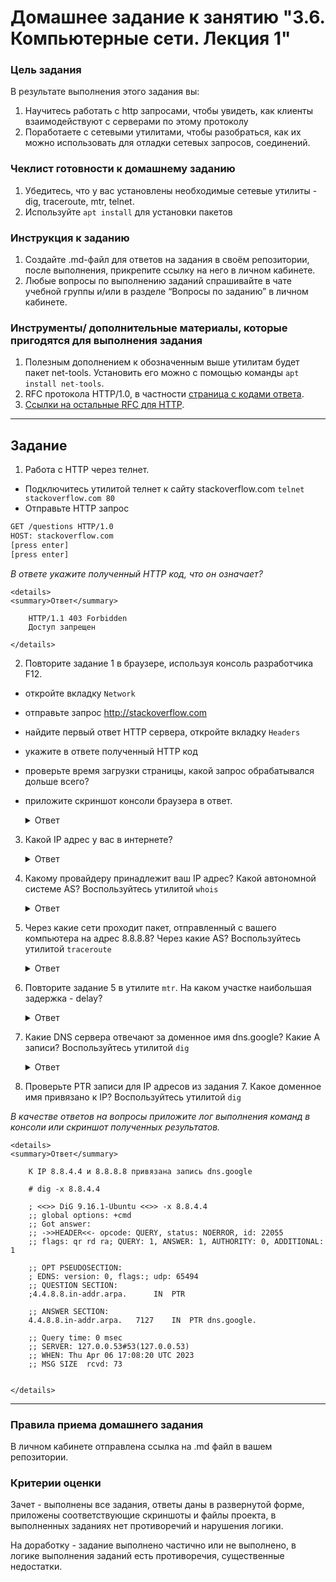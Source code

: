 # Домашнее задание к занятию "3.6. Компьютерные сети. Лекция 1"

### Цель задания

В результате выполнения этого задания вы: 

1. Научитесь работать с http запросами, чтобы увидеть, как клиенты взаимодействуют с серверами по этому протоколу
2. Поработаете с сетевыми утилитами, чтобы разобраться, как их можно использовать для отладки сетевых запросов, соединений.

### Чеклист готовности к домашнему заданию

1. Убедитесь, что у вас установлены необходимые сетевые утилиты - dig, traceroute, mtr, telnet.
2. Используйте `apt install` для установки пакетов


### Инструкция к заданию

1. Создайте .md-файл для ответов на задания в своём репозитории, после выполнения, прикрепите ссылку на него в личном кабинете.
2. Любые вопросы по выполнению заданий спрашивайте в чате учебной группы и/или в разделе “Вопросы по заданию” в личном кабинете.


### Инструменты/ дополнительные материалы, которые пригодятся для выполнения задания

1. Полезным дополнением к обозначенным выше утилитам будет пакет net-tools. Установить его можно с помощью команды `apt install net-tools`.
2. RFC протокола HTTP/1.0, в частности [страница с кодами ответа](https://www.rfc-editor.org/rfc/rfc1945#page-32).
3. [Ссылки на остальные RFC для HTTP](https://blog.cloudflare.com/cloudflare-view-http3-usage/).

------

## Задание

1. Работа c HTTP через телнет.
- Подключитесь утилитой телнет к сайту stackoverflow.com
`telnet stackoverflow.com 80`
- Отправьте HTTP запрос
```bash
GET /questions HTTP/1.0
HOST: stackoverflow.com
[press enter]
[press enter]
```
*В ответе укажите полученный HTTP код, что он означает?*
    
    <details>
    <summary>Ответ</summary>

        HTTP/1.1 403 Forbidden
    	Доступ запрещен

    </details>
    
2. Повторите задание 1 в браузере, используя консоль разработчика F12.
- откройте вкладку `Network`
- отправьте запрос http://stackoverflow.com
- найдите первый ответ HTTP сервера, откройте вкладку `Headers`
- укажите в ответе полученный HTTP код
- проверьте время загрузки страницы, какой запрос обрабатывался дольше всего?
- приложите скриншот консоли браузера в ответ.
    
    <details>
    <summary>Ответ</summary>

    	укажите в ответе полученный HTTP код - 200:
    		Request URL: https://stackoverflow.com/
			Request Method: GET
			Status Code: 200 
			Remote Address: 151.101.1.69:443
			Referrer Policy: no-referrer-when-downgrade

		Проверьте время загрузки страницы 515 ms
		Дольше всего обрабатывался первый GET запрос - 303 ms

    </details>
    
3. Какой IP адрес у вас в интернете?
    
    <details>
    <summary>Ответ</summary>

    	Мой внешний IP - 217.15.63.88
    	Посмотрел на ресурсе - https://myip.ru/

    </details>

4. Какому провайдеру принадлежит ваш IP адрес? Какой автономной системе AS? Воспользуйтесь утилитой `whois`
    
    <details>
    <summary>Ответ</summary>

        $ whois -h whois.radb.net 217.15.63.88
		route:          217.15.62.0/23
		origin:         AS201825
		mnt-by:         MNT-ROSPHONE
		created:        2019-02-18T10:05:46Z
		last-modified:  2019-02-18T10:05:46Z
		source:         RIPE
		remarks:        ****************************
		remarks:        * THIS OBJECT IS MODIFIED
		remarks:        * Please note that all data that is generally regarded as personal
		remarks:        * data has been removed from this object.
		remarks:        * To view the original object, please query the RIPE Database at:
		remarks:        * http://www.ripe.net/whois
		remarks:        ****************************


		Провайдер - Ростелеком.
		Автономная система - AS201825
		
		$ whois -h whois.radb.net AS201825
		aut-num:        AS201825
		as-name:        RUSPHONE-AS
		org:            ORG-RO19-RIPE
		import:         from AS28917 action pref=100; accept ANY
		import:         from AS9002 action pref=100; accept ANY
		import:         from AS8631 action pref=100; accept ANY
		export:         to AS28917 announce AS-RUSPHONE
		export:         to AS9002 announce AS-RUSPHONE
		export:         to AS8631 announce AS-RUSPHONE
		admin-c:        DUMY-RIPE
		tech-c:         DUMY-RIPE
		status:         ASSIGNED
		mnt-by:         RIPE-NCC-END-MNT
		mnt-by:         MNT-ROSPHONE
		created:        2014-07-02T11:10:39Z
		last-modified:  2021-07-22T02:23:04Z
		source:         RIPE
		remarks:        ****************************
		remarks:        * THIS OBJECT IS MODIFIED
		remarks:        * Please note that all data that is generally regarded as personal
		remarks:        * data has been removed from this object.
		remarks:        * To view the original object, please query the RIPE Database at:
		remarks:        * http://www.ripe.net/whois
		remarks:        ****************************

    </details>

5. Через какие сети проходит пакет, отправленный с вашего компьютера на адрес 8.8.8.8? Через какие AS? Воспользуйтесь утилитой `traceroute`
    
    <details>
    <summary>Ответ</summary>

        $ traceroute 8.8.8.8
		traceroute to 8.8.8.8 (8.8.8.8), 30 hops max, 60 byte packets
		 1  _gateway (10.0.2.2)  0.486 ms  0.327 ms  0.738 ms
		 2  router.lan (192.168.88.1)  10.015 ms  12.311 ms  12.035 ms
		 3  192.168.1.1 (192.168.1.1)  11.833 ms  11.658 ms  12.242 ms
		 4  10.10.10.1 (10.10.10.1)  13.781 ms  13.627 ms  13.464 ms
		 5  89.17.35.249 (89.17.35.249)  17.585 ms  17.299 ms  17.164 ms
		 6  142.250.169.244 (142.250.169.244)  17.017 ms  12.704 ms  12.442 ms
		 7  * * *
		 8  72.14.235.226 (72.14.235.226)  8.378 ms 108.170.250.129 (108.170.250.129)  9.253 ms 108.170.250.33 (108.170.250.33)  12.458 ms
		 9  108.170.250.34 (108.170.250.34)  11.859 ms 108.170.250.130 (108.170.250.130)  11.161 ms 108.170.250.83 (108.170.250.83)  11.939 ms
		10  142.250.238.214 (142.250.238.214)  28.264 ms 172.253.66.116 (172.253.66.116)  27.817 ms 72.14.234.54 (72.14.234.54)  29.598 ms
		11  142.250.233.0 (142.250.233.0)  30.687 ms 216.239.57.222 (216.239.57.222)  29.615 ms 66.249.95.224 (66.249.95.224)  66.132 ms
		12  172.253.70.49 (172.253.70.49)  34.323 ms 216.239.57.229 (216.239.57.229)  19.675 ms 142.250.209.25 (142.250.209.25)  23.726 ms
		13  * * *
		14  * * *
		15  * * *
		16  * * *
		17  * * *
		18  * * *
		19  * * *
		20  * * *
		21  * * *
		22  dns.google (8.8.8.8)  20.745 ms  20.198 ms  22.062 ms

		AS:
		89.17.35.249 - AS201825
		142.250.169.244 - AS15169
		2.14.235.226 - AS3215
		108.170.250.34 - AS15169
		142.250.238.214 - AS15169
		142.250.233.0 - AS15169
		172.253.70.49 - AS15169


        ololololololololololololololololololololol

    </details>

6. Повторите задание 5 в утилите `mtr`. На каком участке наибольшая задержка - delay?
    
    <details>
    <summary>Ответ</summary>

        $ mtr 8.8.8.8

                                                           My traceroute  [v0.93]
		vagrant (10.0.2.15)                                                 		                                            2023-04-05T21:00:16+0000
		Keys:  Help   Display mode   Restart statistics   Order of fields quit                                                                                                                          Packets               Pings
		 Host                                                                                                                       Loss%   Snt   Last   Avg  Best  Wrst StDev
		 1. _gateway                                                                                                                 0.0%    30    1.1   1.4   0.5   2.5   0.5
		 2. router.lan                                                                                                               3.3%    30    2.8   5.1   2.1  48.5   8.4
		 3. 192.168.1.1                                                                                                              0.0%    29    5.2   7.8   2.8  50.8   9.5
		 4. 10.10.10.1                                                                                                               0.0%    29    5.6   9.4   4.5  17.3   3.8
		 5. 89.17.35.249                                                                                                             0.0%    29   15.4   8.7   4.3  16.5   3.2
		 6. 142.250.169.244                                                                                                          0.0%    29    6.0   9.1   4.9  16.8   3.6
		 7. 108.170.250.33                                                                                                           0.0%    29    6.9  10.6   5.3  26.4   5.0
		 8. 108.170.250.34                                                                                                           0.0%    29    6.7   8.8   5.2  15.6   1.9
		 9. 142.251.238.82                                                                                                           0.0%    29   21.7  25.3  20.8  55.2   6.2
		10. 142.251.238.68                                                                                                           0.0%    29   24.9  30.7  22.6  77.8  12.4
		11. 142.250.232.179                                                                                                          0.0%    29   34.2  29.6  24.8  41.1   4.2
		12. (waiting for reply)
		13. (waiting for reply)
		14. (waiting for reply)
		15. (waiting for reply)
		16. (waiting for reply)
		17. (waiting for reply)
		18. (waiting for reply)
		19. (waiting for reply)
		20. dns.google                                                                                                               0.0%    29   21.0  23.9  20.0  43.9   4.6


		Самая большая задержка на ip 142.251.238.68

    </details>

7. Какие DNS сервера отвечают за доменное имя dns.google? Какие A записи? Воспользуйтесь утилитой `dig`
    
    <details>
    <summary>Ответ</summary>

        dns.google.		882	IN	A	8.8.4.4
		dns.google.		882	IN	A	8.8.8.8
        
    </details>

8. Проверьте PTR записи для IP адресов из задания 7. Какое доменное имя привязано к IP? Воспользуйтесь утилитой `dig`

*В качестве ответов на вопросы приложите лог выполнения команд в консоли или скриншот полученных результатов.*
    
    <details>
    <summary>Ответ</summary>

        К IP 8.8.4.4 и 8.8.8.8 привязана запись dns.google

		# dig -x 8.8.4.4
		
		; <<>> DiG 9.16.1-Ubuntu <<>> -x 8.8.4.4
		;; global options: +cmd
		;; Got answer:
		;; ->>HEADER<<- opcode: QUERY, status: NOERROR, id: 22055
		;; flags: qr rd ra; QUERY: 1, ANSWER: 1, AUTHORITY: 0, ADDITIONAL: 1
		
		;; OPT PSEUDOSECTION:
		; EDNS: version: 0, flags:; udp: 65494
		;; QUESTION SECTION:
		;4.4.8.8.in-addr.arpa.		IN	PTR
		
		;; ANSWER SECTION:
		4.4.8.8.in-addr.arpa.	7127	IN	PTR	dns.google.
		
		;; Query time: 0 msec
		;; SERVER: 127.0.0.53#53(127.0.0.53)
		;; WHEN: Thu Apr 06 17:08:20 UTC 2023
		;; MSG SIZE  rcvd: 73


    </details>
    
----

### Правила приема домашнего задания

В личном кабинете отправлена ссылка на .md файл в вашем репозитории.


### Критерии оценки

Зачет - выполнены все задания, ответы даны в развернутой форме, приложены соответствующие скриншоты и файлы проекта, в выполненных заданиях нет противоречий и нарушения логики.

На доработку - задание выполнено частично или не выполнено, в логике выполнения заданий есть противоречия, существенные недостатки. 
 

